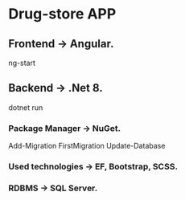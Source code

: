 # Drug-store APP

## Frontend -> Angular.
ng-start

## Backend -> .Net 8.
dotnet run

### Package Manager -> NuGet.
Add-Migration FirstMigration
Update-Database

### Used technologies -> EF, Bootstrap, SCSS.

### RDBMS -> SQL Server.







